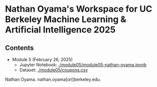 # Nathan Oyama's Workspace for UC Berkeley Machine Learning &amp; Artificial Intelligence 2025


## Contents

* Module 5 (February 26, 2025)
  - Jupyter Notebook: [./module05/module05-nathan-oyama.ipynb](./module05/module05-nathan-oyama.ipynb)
  - Dataset: [./module05/coupons.csv](./module05/coupons.csv)


Nathan Oyama. nathan.oyama[&alpha;&tau;]berkeley.edu.

